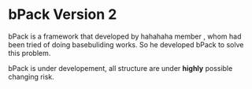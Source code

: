 bPack Version 2
================
bPack is a framework that developed by hahahaha member <bu>, whom had been tried of doing basebuliding works. So he developed bPack to solve this problem.

bPack is under developement, all structure are under **highly** possible changing risk.
